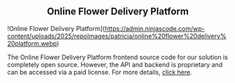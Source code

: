 <h2 style="text-align:center">Online Flower Delivery Platform </h2>

!Online Flower Delivery Platform](https://admin.ninjascode.com/wp-content/uploads/2025/repoImages/patricia/online%20flower%20delivery%20platform.webp) 

The Online Flower Delivery Platform frontend source code for our solution is completely open source. However, the API and backend is proprietary and can be accessed via a paid license. For more details, <a href="https://enatega.com/?utm_source=github&utm_medium=repo&utm_campaign=patricia-online-flower-delivery-platform" target="_blank">click here</a>.
